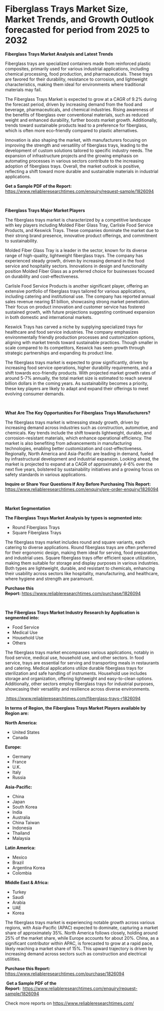 <p><h1>Fiberglass Trays Market Size, Market Trends, and Growth Outlook forecasted for period from 2025 to 2032</h1></p><p><strong>Fiberglass Trays Market Analysis and Latest Trends</strong></p>
<p><p>Fiberglass trays are specialized containers made from reinforced plastic composites, primarily used for various industrial applications, including chemical processing, food production, and pharmaceuticals. These trays are favored for their durability, resistance to corrosion, and lightweight characteristics, making them ideal for environments where traditional materials may fail.</p><p>The Fiberglass Trays Market is expected to grow at a CAGR of 9.2% during the forecast period, driven by increasing demand from the food and beverage, pharmaceuticals, and chemical industries. Rising awareness of the benefits of fiberglass over conventional materials, such as reduced weight and enhanced durability, further boosts market growth. Additionally, trends toward sustainable products lead to a preference for fiberglass, which is often more eco-friendly compared to plastic alternatives.</p><p>Innovation is also shaping the market, with manufacturers focusing on improving the strength and versatility of fiberglass trays, leading to the development of custom solutions tailored to specific industry needs. The expansion of infrastructure projects and the growing emphasis on automating processes in various sectors contribute to the increasing adoption of fiberglass trays. Overall, the market outlook is positive, reflecting a shift toward more durable and sustainable materials in industrial applications.</p></p>
<p><strong>Get a Sample PDF of the Report:&nbsp;</strong> <a href="https://www.reliableresearchtimes.com/enquiry/request-sample/1826094?utm_campaign=1940&utm_medium=2&utm_source=Github&utm_content=ia&utm_term=07022025&utm_id=fiberglass-trays">https://www.reliableresearchtimes.com/enquiry/request-sample/1826094</a></p>
<p>&nbsp;</p>
<p><strong>Fiberglass Trays Major Market Players</strong></p>
<p><p>The fiberglass trays market is characterized by a competitive landscape with key players including Molded Fiber Glass Tray, Carlisle Food Service Products, and Keswick Trays. These companies dominate the market due to their strong brand presence, innovative product offerings, and commitment to sustainability.</p><p>Molded Fiber Glass Tray is a leader in the sector, known for its diverse range of high-quality, lightweight fiberglass trays. The company has experienced steady growth, driven by increasing demand in the food service and hospitality sectors. Innovations in design and functionality position Molded Fiber Glass as a preferred choice for businesses focused on durability and cost-effectiveness.</p><p>Carlisle Food Service Products is another significant player, offering an extensive portfolio of fiberglass trays tailored for various applications, including catering and institutional use. The company has reported annual sales revenue nearing $1 billion, showcasing strong market penetration. Their focus on product innovation and customer service has fostered sustained growth, with future projections suggesting continued expansion in both domestic and international markets.</p><p>Keswick Trays has carved a niche by supplying specialized trays for healthcare and food service industries. The company emphasizes environmentally friendly production processes and customization options, aligning with market trends toward sustainable practices. Though smaller in scale compared to its competitors, Keswick has seen growth through strategic partnerships and expanding its product line.</p><p>The fiberglass trays market is expected to grow significantly, driven by increasing food service operations, higher durability requirements, and a shift towards eco-friendly products. With projected market growth rates of around 5-7% annually, the total market size is estimated to reach several billion dollars in the coming years. As sustainability becomes a priority, these key players are likely to adapt and expand their offerings to meet evolving consumer demands.</p></p>
<p>&nbsp;</p>
<p><strong>What Are The Key Opportunities For Fiberglass Trays Manufacturers?</strong></p>
<p><p>The fiberglass trays market is witnessing steady growth, driven by increasing demand across industries such as construction, automotive, and chemicals. Key trends include the shift towards lightweight, durable, and corrosion-resistant materials, which enhance operational efficiency. The market is also benefiting from advancements in manufacturing technologies, enabling better customization and cost-effectiveness. Regionally, North America and Asia-Pacific are leading in demand, fueled by infrastructural development and industrial expansion. Looking ahead, the market is projected to expand at a CAGR of approximately 4-6% over the next five years, bolstered by sustainability initiatives and a growing focus on safety standards in various applications.</p></p>
<p><strong>Inquire or Share Your Questions If Any Before Purchasing This Report:</strong> <a href="https://www.reliableresearchtimes.com/enquiry/pre-order-enquiry/1826094?utm_campaign=1940&utm_medium=2&utm_source=Github&utm_content=ia&utm_term=07022025&utm_id=fiberglass-trays">https://www.reliableresearchtimes.com/enquiry/pre-order-enquiry/1826094</a></p>
<p>&nbsp;</p>
<p><strong>Market Segmentation</strong></p>
<p><strong>The Fiberglass Trays Market Analysis by types is segmented into:</strong></p>
<p><ul><li>Round Fiberglass Trays</li><li>Square Fiberglass Trays</li></ul></p>
<p><p>The fiberglass trays market includes round and square variants, each catering to diverse applications. Round fiberglass trays are often preferred for their ergonomic design, making them ideal for serving, food preparation, and industrial uses. Square fiberglass trays offer efficient space utilization, making them suitable for storage and display purposes in various industries. Both types are lightweight, durable, and resistant to chemicals, enhancing their usability across sectors like hospitality, manufacturing, and healthcare, where hygiene and strength are paramount.</p></p>
<p><strong>Purchase this Report:&nbsp;</strong><a href="https://www.reliableresearchtimes.com/purchase/1826094?utm_campaign=1940&utm_medium=2&utm_source=Github&utm_content=ia&utm_term=07022025&utm_id=fiberglass-trays">https://www.reliableresearchtimes.com/purchase/1826094</a></p>
<p>&nbsp;</p>
<p><strong>The Fiberglass Trays Market Industry Research by Application is segmented into:</strong></p>
<p><ul><li>Food Service</li><li>Medical Use</li><li>Household Use</li><li>Others</li></ul></p>
<p><p>The fiberglass trays market encompasses various applications, notably in food service, medical use, household use, and other sectors. In food service, trays are essential for serving and transporting meals in restaurants and catering. Medical applications utilize durable fiberglass trays for sterilization and safe handling of instruments. Household use includes storage and organization, offering lightweight and easy-to-clean options. Additionally, other sectors employ fiberglass trays for industrial purposes, showcasing their versatility and resilience across diverse environments.</p></p>
<p><a href="https://www.reliableresearchtimes.com/fiberglass-trays-r1826094?utm_campaign=1940&utm_medium=2&utm_source=Github&utm_content=ia&utm_term=07022025&utm_id=fiberglass-trays">&nbsp;https://www.reliableresearchtimes.com/fiberglass-trays-r1826094</a></p>
<p><strong>In terms of Region, the Fiberglass Trays Market Players available by Region are:</strong></p>
<p>
    <p> <strong> North America: </strong>
        <ul>
            <li>United States</li>
            <li>Canada</li>
        </ul>
        </p> 
    <p> <strong> Europe: </strong>
        <ul>
            <li>Germany</li>
            <li>France</li>
            <li>U.K.</li>
            <li>Italy</li>
            <li>Russia</li>
        </ul>
        </p> 
    <p> <strong> Asia-Pacific: </strong>
        <ul>
            <li>China</li>
            <li>Japan</li>
            <li>South Korea</li>
            <li>India</li>
            <li>Australia</li>
            <li>China Taiwan</li>
            <li>Indonesia</li>
            <li>Thailand</li>
            <li>Malaysia</li>
        </ul>
        </p> 
    <p> <strong> Latin America: </strong>
        <ul>
            <li>Mexico</li>
            <li>Brazil</li>
            <li>Argentina Korea</li>
            <li>Colombia</li>
        </ul>
        </p> 
    <p> <strong> Middle East & Africa: </strong>
        <ul>
            <li>Turkey</li>
            <li>Saudi</li>
            <li>Arabia</li>
            <li>UAE</li>
            <li>Korea</li>
        </ul>
    </p>
    </p>
<p><p>The fiberglass trays market is experiencing notable growth across various regions, with Asia-Pacific (APAC) expected to dominate, capturing a market share of approximately 35%. North America follows closely, holding around 25% of the market share, while Europe accounts for about 20%. China, as a significant contributor within APAC, is forecasted to grow at a rapid pace, likely reaching a market share of 15%. This upward trajectory is driven by increasing demand across sectors such as construction and electrical utilities.</p></p>
<p><strong>Purchase this Report: </strong><a href="https://www.reliableresearchtimes.com/purchase/1826094?utm_campaign=1940&utm_medium=2&utm_source=Github&utm_content=ia&utm_term=07022025&utm_id=fiberglass-trays">https://www.reliableresearchtimes.com/purchase/1826094</a></p>
<p>&nbsp;<strong>Get a Sample PDF of the Report:&nbsp;&nbsp;</strong><a href="https://www.reliableresearchtimes.com/enquiry/request-sample/1826094?utm_campaign=1940&utm_medium=2&utm_source=Github&utm_content=ia&utm_term=07022025&utm_id=fiberglass-trays">https://www.reliableresearchtimes.com/enquiry/request-sample/1826094</a></p>
<p><strong></strong></p>
<p>Check more reports on <a href="https://www.reliableresearchtimes.com/?utm_campaign=1940&utm_medium=2&utm_source=Github&utm_content=ia&utm_term=07022025&utm_id=fiberglass-trays">https://www.reliableresearchtimes.com/</a></p>